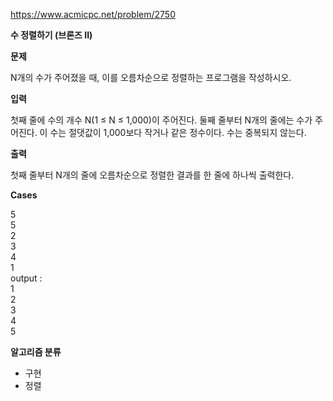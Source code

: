 https://www.acmicpc.net/problem/2750

**수 정렬하기 (브론즈 II)**

**문제**

N개의 수가 주어졌을 때, 이를 오름차순으로 정렬하는 프로그램을 작성하시오.

**입력**

첫째 줄에 수의 개수 N(1 ≤ N ≤ 1,000)이 주어진다. 둘째 줄부터 N개의 줄에는 수가 주어진다. 이 수는 절댓값이 1,000보다 작거나 같은 정수이다. 수는 중복되지 않는다.

**출력**

첫째 줄부터 N개의 줄에 오름차순으로 정렬한 결과를 한 줄에 하나씩 출력한다.

**Cases**

5<br>
5<br>
2<br>
3<br>
4<br>
1<br>
output :<br>
1<br>
2<br>
3<br>
4<br>
5

**알고리즘 분류**

- 구현
- 정렬
